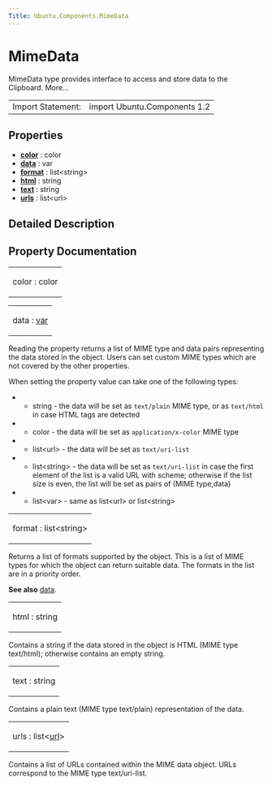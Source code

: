 ```yaml
---
Title: Ubuntu.Components.MimeData
---
```

        
MimeData
========

<span class="subtitle"></span>
MimeData type provides interface to access and store data to the Clipboard. More...

|                   |                              |
|-------------------|------------------------------|
| Import Statement: | import Ubuntu.Components 1.2 |

<span id="properties"></span>
Properties
----------

-   ****[color](#color-prop)**** : color
-   ****[data](#data-prop)**** : var
-   ****[format](#format-prop)**** : list&lt;string&gt;
-   ****[html](#html-prop)**** : string
-   ****[text](#text-prop)**** : string
-   ****[urls](#urls-prop)**** : list&lt;url&gt;

<span id="details"></span>
Detailed Description
--------------------

Property Documentation
----------------------

<table>
<colgroup>
<col width="100%" />
</colgroup>
<tbody>
<tr class="odd">
<td><p><span id="color-prop"></span><span class="name">color</span> : <span class="type">color</span></p></td>
</tr>
</tbody>
</table>

<table>
<colgroup>
<col width="100%" />
</colgroup>
<tbody>
<tr class="odd">
<td><p><span id="data-prop"></span><span class="name">data</span> : <span class="type"><a href="http://doc.qt.io/qt-5/qml-var.html">var</a></span></p></td>
</tr>
</tbody>
</table>

Reading the property returns a list of MIME type and data pairs representing the data stored in the object. Users can set custom MIME types which are not covered by the other properties.

When setting the property value can take one of the following types:

-   - string - the data will be set as `text/plain` MIME type, or as `text/html` in case HTML tags are detected
-   - color - the data will be set as `application/x-color` MIME type
-   - list&lt;url&gt; - the data will be set as `text/uri-list`
-   - list&lt;string&gt; - the data will be set as `text/uri-list` in case the first element of the list is a valid URL with scheme; otherwise if the list size is even, the list will be set as pairs of (MIME type,data)
-   - list&lt;var&gt; - same as list&lt;url&gt; or list&lt;string&gt;

<table>
<colgroup>
<col width="100%" />
</colgroup>
<tbody>
<tr class="odd">
<td><p><span id="format-prop"></span><span class="name">format</span> : <span class="type">list</span>&lt;<span class="type">string</span>&gt;</p></td>
</tr>
</tbody>
</table>

Returns a list of formats supported by the object. This is a list of MIME types for which the object can return suitable data. The formats in the list are in a priority order.

**See also** [data](#data-prop).

<table>
<colgroup>
<col width="100%" />
</colgroup>
<tbody>
<tr class="odd">
<td><p><span id="html-prop"></span><span class="name">html</span> : <span class="type">string</span></p></td>
</tr>
</tbody>
</table>

Contains a string if the data stored in the object is HTML (MIME type text/html); otherwise contains an empty string.

<table>
<colgroup>
<col width="100%" />
</colgroup>
<tbody>
<tr class="odd">
<td><p><span id="text-prop"></span><span class="name">text</span> : <span class="type">string</span></p></td>
</tr>
</tbody>
</table>

Contains a plain text (MIME type text/plain) representation of the data.

<table>
<colgroup>
<col width="100%" />
</colgroup>
<tbody>
<tr class="odd">
<td><p><span id="urls-prop"></span><span class="name">urls</span> : <span class="type">list</span>&lt;<span class="type"><a href="http://doc.qt.io/qt-5/qml-url.html">url</a></span>&gt;</p></td>
</tr>
</tbody>
</table>

Contains a list of URLs contained within the MIME data object. URLs correspond to the MIME type text/uri-list.

